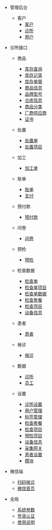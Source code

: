 - 管理后台
    - 客户
        - [客户](/管理/客户.md)
        - [诊所](/管理/诊所.md)
        - [用户](/管理/用户.md)
- 诊所接口      
    - 商品
      - [库存查询](/诊所/商品/库存查询.md)
      - [库存记录](/诊所/商品/库存记录.md)
      - [库存单据](/诊所/商品/库存单据.md)
      - [商品信息](/诊所/商品/商品信息.md)
      - [品牌型号](/诊所/商品/品牌型号.md)
      - [仓库信息](/诊所/商品/仓库信息.md)
      - [商品分类](/诊所/商品/商品分类.md)
      - [厂商供应商](/诊所/商品/厂商供应商.md)
      - [证书](/诊所/商品/证书.md)

    - 处置
      - [处置单](/诊所/处置/处置单.md)
      - [处置项目](/诊所/处置/处置项目.md)
      
    - 加工
      - [加工单](/诊所/加工/加工单.md)

    - 账单
      - [账单](/诊所/账单/账单.md)
      - [支付](/诊所/账单/支付.md)

    - 预付款
      - [预付款](/诊所/预付款/预付款.md)
      
    - 问卷
        - [问卷](/诊所/问卷/问卷.md)

    - 预检
      - [预检](/诊所/预检/预检.md)

    - 检查数据
        - [检查单](/诊所/检查/检查单.md)
        - [检查单项目](/诊所/检查/检查单项目.md)
        - [检查单数据](/诊所/检查/检查单数据.md)      
        - [检查套餐](/诊所/检查/检查套餐.md)
        - [检查项目](/诊所/检查/检查项目.md)
        - [设备信息](/诊所/检查/设备信息.md)
    - 患者
        - [患者](/诊所/患者/患者.md)
    - 候诊
        - [候诊](/诊所/候诊/候诊.md)
        
    - 数据
      - [诊所](/诊所/数据/诊所.md)
      - [员工](/诊所/员工/员工.md)
      
    - 设置      
      - [诊所设置](/诊所/设置/诊所设置.md)
      - [用户管理](/诊所/设置/用户管理.md)
      - [标签管理](/诊所/设置/标签管理.md)
      - [检查套餐](/诊所/设置/检查套餐.md)
      - [检查项目](/诊所/设置/检查项目.md)
      - [预检项目](/诊所/设置/预检项目.md)
      - [设备信息](/诊所/设置/设备信息.md)
      - [采集网关](/诊所/设置/采集网关.md)
      - [患者设置](/诊所/设置/患者设置.md)
      - [模块](/诊所/设置/模块管理.md)
      
- 微信端
    - [扫码候诊](/微信/扫码候诊.md)
    - [微信首页](/微信/微信首页.md)
    
- 全局
    - [系统参数](/全局/系统参数.md)
    - [登录认证](/全局/登录认证.md)
    - [使用说明](/全局/使用说明.md)
